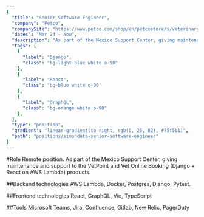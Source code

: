 ```yaml
---
{
  "title": "Senior Software Engineer",
  "company": "Petco",
  "companySite": "https://www.petco.com/shop/en/petcostore/s/veterinary-services",
  "dates": "Mar 24 - Now",
  "description": "As part of the Mexico Support Center, giving maintenance and support to the VetPoint and Vet Online Booking (Django + React on AWS Lambda) products.",
  "tags": [
    {
      "label": "Django",
      "class": "bg-light-blue white o-90"
    },
    {
      "label": "React",
      "class": "bg-blue white o-90"
    },
    {
      "label": "GraphQL",
      "class": "bg-orange white o-90"
    },
  ],
  "type": "position",
  "gradient": "linear-gradient(to right, rgb(0, 25, 82), #75f5b1)",
  "path": "positions/simondata-senior-software-engineer"
}
---
```

#Role
Remote position. As part of the Mexico Support Center, giving maintenance and support to the VetPoint and Vet Online Booking (Django + React on AWS Lambda) products.

##Backend technologies
AWS Lambda, Docker, Postgres, Django, Pytest.

##Frontend technologies
React, GraphQL, Vie, TypeScript

##Tools
Microsoft Teams, Jira, Confluence, Gitlab, New Relic, PagerDuty
